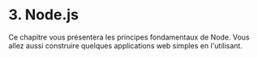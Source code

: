 # 3. Node.js

Ce chapitre vous présentera les principes fondamentaux de Node. Vous allez aussi construire quelques applications web simples en l'utilisant.

